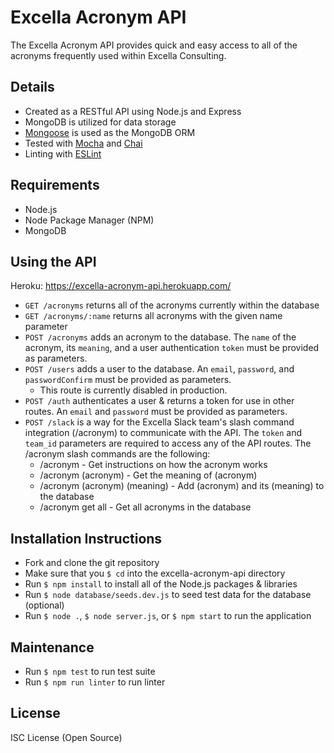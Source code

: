 # Excella Acronym API

The Excella Acronym API provides quick and easy access to all of the acronyms frequently used within Excella Consulting.

## Details

* Created as a RESTful API using Node.js and Express
* MongoDB is utilized for data storage
* [Mongoose](http://mongoosejs.com/) is used as the MongoDB ORM
* Tested with [Mocha](https://github.com/mochajs/mocha) and [Chai](https://github.com/chaijs/chai)
* Linting with [ESLint](https://github.com/eslint/eslint)

## Requirements

* Node.js
* Node Package Manager (NPM)
* MongoDB

## Using the API

Heroku: https://excella-acronym-api.herokuapp.com/

* `GET /acronyms` returns all of the acronyms currently within the database
* `GET /acronyms/:name` returns all acronyms with the given name parameter
* `POST /acronyms` adds an acronym to the database. The `name` of the acronym, its `meaning`, and a user authentication `token` must be provided as parameters.
* `POST /users` adds a user to the database. An `email`, `password`, and `passwordConfirm` must be provided as parameters.
  * This route is currently disabled in production.
* `POST /auth` authenticates a user & returns a token for use in other routes. An `email` and `password` must be provided as parameters.
* `POST /slack` is a way for the Excella Slack team's slash command integration (/acronym) to communicate with the API. The `token` and `team_id` parameters are required to access any of the API routes. The /acronym slash commands are the following:
  * /acronym - Get instructions on how the acronym works
  * /acronym (acronym) - Get the meaning of (acronym)
  * /acronym (acronym) (meaning) - Add (acronym) and its (meaning) to the database
  * /acronym get all - Get all acronyms in the database


## Installation Instructions

* Fork and clone the git repository
* Make sure that you `$ cd` into the excella-acronym-api directory
* Run `$ npm install` to install all of the Node.js packages & libraries
* Run `$ node database/seeds.dev.js` to seed test data for the database (optional)
* Run `$ node .`, `$ node server.js`, or `$ npm start`  to run the application

## Maintenance

* Run `$ npm test` to run test suite
* Run `$ npm run linter` to run linter

## License

ISC License (Open Source)
